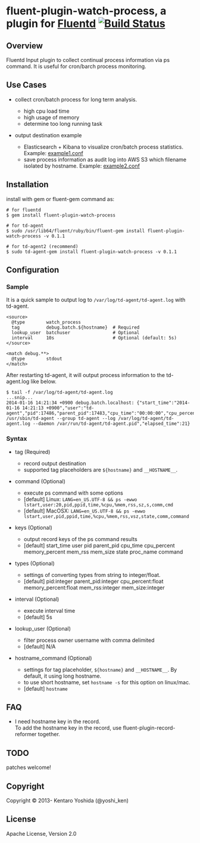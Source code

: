 fluent-plugin-watch-process, a plugin for [Fluentd](http://fluentd.org) [![Build Status](https://travis-ci.org/y-ken/fluent-plugin-watch-process.png?branch=master)](https://travis-ci.org/y-ken/fluent-plugin-watch-process)
=====================

## Overview

Fluentd Input plugin to collect continual process information via ps command. It is useful for cron/barch process monitoring.

## Use Cases

* collect cron/batch process for long term analysis.
  * high cpu load time
  * high usage of memory
  * determine too long running task

* output destination example
  * Elasticsearch + Kibana to visualize cron/batch process statistics. Example: [example1.conf](https://github.com/y-ken/fluent-plugin-watch-process/blob/master/example1.conf)
  * save process information as audit log into AWS S3 which filename isolated by hostname. Example: [example2.conf](https://github.com/y-ken/fluent-plugin-watch-process/blob/master/example2.conf)

## Installation

install with gem or fluent-gem command as:

```
# for fluentd
$ gem install fluent-plugin-watch-process

# for td-agent
$ sudo /usr/lib64/fluent/ruby/bin/fluent-gem install fluent-plugin-watch-process -v 0.1.1

# for td-agent2 (recommend)
$ sudo td-agent-gem install fluent-plugin-watch-process -v 0.1.1
```

## Configuration

### Sample

It is a quick sample to output log to `/var/log/td-agent/td-agent.log` with td-agent.

`````
<source>
  @type        watch_process
  tag          debug.batch.${hostname}  # Required
  lookup_user  batchuser                # Optional
  interval     10s                      # Optional (default: 5s)
</source>

<match debug.**>
  @type        stdout
</match>
`````

After restarting td-agent, it will output process information to the td-agent.log like below.

`````
$ tail -f /var/log/td-agent/td-agent.log
...snip...
2014-01-16 14:21:34 +0900 debug.batch.localhost: {"start_time":"2014-01-16 14:21:13 +0900","user":"td-agent","pid":17486,"parent_pid":17483,"cpu_time":"00:00:00","cpu_percent":1.5,"memory_percent":3.5,"mem_rss":36068,"mem_size":60708,"state":"S","proc_name":"ruby","command":"/usr/lib64/fluent/ruby/bin/ruby /usr/sbin/td-agent --group td-agent --log /var/log/td-agent/td-agent.log --daemon /var/run/td-agent/td-agent.pid","elapsed_time":21}
`````

### Syntax

* tag (Required)
  * record output destination
  * supported tag placeholders are `${hostname}` and `__HOSTNAME__`.

* command (Optional)
  * execute ps command with some options
  * [default] Linux: `LANG=en_US.UTF-8 && ps -ewwo lstart,user:20,pid,ppid,time,%cpu,%mem,rss,sz,s,comm,cmd`
  * [default] MacOSX: `LANG=en_US.UTF-8 && ps -ewwo lstart,user,pid,ppid,time,%cpu,%mem,rss,vsz,state,comm,command`

* keys (Optional)
  * output record keys of the ps command results
  * [default] start_time user pid parent_pid cpu_time cpu_percent memory_percent mem_rss mem_size state proc_name command

* types (Optional)
  * settings of converting types from string to integer/float.
  * [default] pid:integer parent_pid:integer cpu_percent:float memory_percent:float mem_rss:integer mem_size:integer

* interval (Optional)
  * execute interval time
  * [default] 5s

* lookup_user (Optional)
  * filter process owner username with comma delimited
  * [default] N/A

* hostname_command (Optional)
  * settings for tag placeholder, `${hostname}` and `__HOSTNAME__`. By default, it using long hostname.
  * to use short hostname, set `hostname -s` for this option on linux/mac.
  * [default] `hostname`

## FAQ

* I need hostname key in the record.  
To add the hostname key in the record, use fluent-plugin-record-reformer together.

## TODO

patches welcome!

## Copyright

Copyright © 2013- Kentaro Yoshida (@yoshi_ken)

## License

Apache License, Version 2.0
